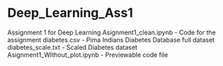 # Deep_Learning_Ass1
Assignment 1 for Deep Learning 
Asignment1_clean.ipynb - Code for the assignment
diabetes.csv - Pima Indians Diabetes Database full dataset
diabetes_scale.txt - Scaled Diabetes dataset
Asignment1_WIthout_plot.ipynb - Previewable code file
